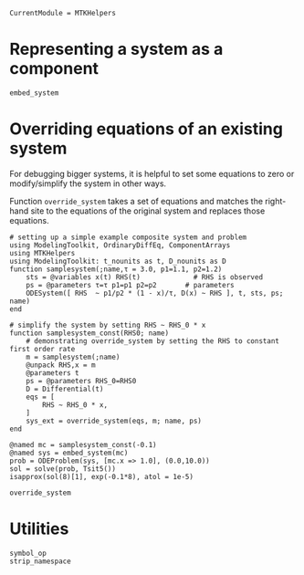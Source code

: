 ```@meta
CurrentModule = MTKHelpers
```

# Representing a system as a component

```@docs
embed_system
```

# Overriding equations of an existing system

For debugging bigger systems, it is helpful to set some equations
to zero or modify/simplify the system in other ways.

Function `override_system` takes a set of equations and matches the
right-hand site to the equations of the original system and replaces
those equations.

```@example doc
# setting up a simple example composite system and problem
using ModelingToolkit, OrdinaryDiffEq, ComponentArrays
using MTKHelpers
using ModelingToolkit: t_nounits as t, D_nounits as D
function samplesystem(;name,τ = 3.0, p1=1.1, p2=1.2) 
    sts = @variables x(t) RHS(t)             # RHS is observed
    ps = @parameters τ=τ p1=p1 p2=p2       # parameters
    ODESystem([ RHS  ~ p1/p2 * (1 - x)/τ, D(x) ~ RHS ], t, sts, ps; name)
end                     

# simplify the system by setting RHS ~ RHS_0 * x
function samplesystem_const(RHS0; name) 
    # demonstrating override_system by setting the RHS to constant first order rate
    m = samplesystem(;name)
    @unpack RHS,x = m
    @parameters t 
    ps = @parameters RHS_0=RHS0
    D = Differential(t)
    eqs = [
        RHS ~ RHS_0 * x,
    ]
    sys_ext = override_system(eqs, m; name, ps) 
end  

@named mc = samplesystem_const(-0.1)
@named sys = embed_system(mc)
prob = ODEProblem(sys, [mc.x => 1.0], (0.0,10.0))
sol = solve(prob, Tsit5())
isapprox(sol(8)[1], exp(-0.1*8), atol = 1e-5)
```

```@docs
override_system
```

# Utilities
```@docs
symbol_op
strip_namespace
```


